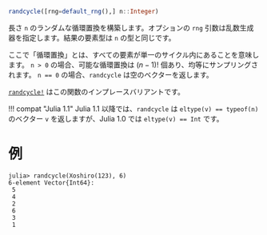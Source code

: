 ```julia
randcycle([rng=default_rng(),] n::Integer)
```

長さ `n` のランダムな循環置換を構築します。オプションの `rng` 引数は乱数生成器を指定します。結果の要素型は `n` の型と同じです。

ここで「循環置換」とは、すべての要素が単一のサイクル内にあることを意味します。 `n > 0` の場合、可能な循環置換は $(n-1)!$ 個あり、均等にサンプリングされます。 `n == 0` の場合、`randcycle` は空のベクターを返します。

[`randcycle!`](@ref) はこの関数のインプレースバリアントです。

!!! compat "Julia 1.1"
    Julia 1.1 以降では、`randcycle` は `eltype(v) == typeof(n)` のベクター `v` を返しますが、Julia 1.0 では `eltype(v) == Int` です。


# 例

```jldoctest
julia> randcycle(Xoshiro(123), 6)
6-element Vector{Int64}:
 5
 4
 2
 6
 3
 1
```
